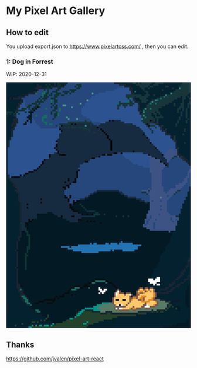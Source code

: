 # My Pixel Art Gallery

## How to edit
You upload export.json to https://www.pixelartcss.com/ , then you can edit.

### 1: Dog in Forrest

WIP: 2020-12-31
<p>
  <img width=600px src="https://raw.githubusercontent.com/ulwlu/my-pixel-art-gallery/master/dog-in-forrest/img.png" alt="ulwlu pixel" />
</p>

## Thanks
https://github.com/jvalen/pixel-art-react

